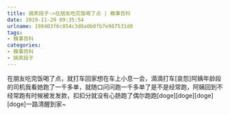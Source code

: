 ```yaml
---
title: 搞笑段子->在朋友吃完饭喝了点 | 糗事百科
date: 2019-11-20 09:35:54
urlname: 198403f6c054c3d8a0b0fb7e987531d0
tags: 
- 糗事百科
categories:
- 糗事百科
- 搞笑段子
---
```

在朋友吃完饭喝了点，就打车回家想在车上小息一会，滴滴打车[哀怨]阿姨年龄段的司机我看她跑了一千多单，就随口问问跑一千多单了是不是经常跑，阿姨回到不经常跑有时候被发发款，扣扣分就没有心肠跑了偶尔跑跑[doge][doge][doge][doge]一路清醒到家~


